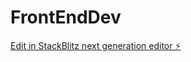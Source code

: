 # FrontEndDev

[Edit in StackBlitz next generation editor ⚡️](https://stackblitz.com/~/github.com/vikiSelenium/FrontEndDev)